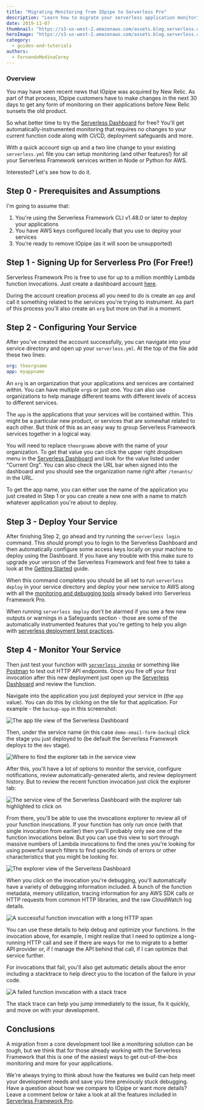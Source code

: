 ```yaml
---
title: "Migrating Monitoring from IOpipe to Serverless Pro"
description: "Learn how to migrate your serverless application monitoring to Serverless Pro from IOpipe."
date: 2019-11-07
thumbnail: "https://s3-us-west-2.amazonaws.com/assets.blog.serverless.com/2019-11-iopipe-migration/Thumbnail.png"
heroImage: "https://s3-us-west-2.amazonaws.com/assets.blog.serverless.com/2019-11-iopipe-migration/header.png"
category:
  - guides-and-tutorials
authors:
  - FernandoMedinaCorey
---
```


### Overview

You may have seen recent news that IOpipe was acquired by New Relic. As part of that process, IOpipe customers have to make changes in the next 30 days to get any form of monitoring on their applications before New Relic sunsets the old product. 

So what better time to try the [Serverless Dashboard](http://dashboard.serverless.com) for free? You'll get automatically-instrumented monitoring that requires no changes to your current function code along with CI/CD, deployment safeguards and more. 

With a quick account sign up and a two line change to your existing `serverless.yml` file you can setup monitoring (and other features!) for all your Serverless Framework services written in Node or Python for AWS.

Interested? Let's see how to do it.

## Step 0 - Prerequisites and Assumptions

I'm going to assume that:

1. You're using the Serverless Framework CLI v1.48.0 or later to deploy your applications
2. You have AWS keys configured locally that you use to deploy your services
3. You're ready to remove IOpipe (as it will soon be unsupported)

## Step 1 - Signing Up for Serverless Pro (For Free!)

Serverless Framework Pro is free to use for up to a million monthly Lambda function invocations. Just create a dashboard account [here](http://dashboard.serverless.com).

During the account creation process all you need to do is create an `app` and call it something related to the services you're trying to instrument. As part of this process you'll also create an `org` but more on that in a moment.

## Step 2 - Configuring Your Service

After you've created the account successfully, you can navigate into your service directory and open up your `serverless.yml`. At the top of the file add these two lines:

```yaml
org: theorgname
app: myappname
```

An `org` is an organization that your applications and services are contained within. You can have multiple `org`s or just one. You can also use organizations to help manage different teams with different levels of access to different services.

The `app` is the applications that your services will be contained within. This might be a particular new product, or services that are somewhat related to each other. But think of this as an easy way to group Serverless Framework services together in a logical way. 

You will need to replace `theorgname` above with the name of your organization. To get that value you can click the upper right dropdown menu in the [Serverless Dashboard](https://dashboard.serverless.com/) and look for the value listed under "Current Org". You can also check the URL bar when signed into the dashboard and you should see the organization name right after `/tenants/` in the URL.

To get the app name, you can either use the name of the application you just created in Step 1 or you can create a new one with a name to match whatever application you're about to deploy.

## Step 3 - Deploy Your Service

After finishing Step 2, go ahead and try running the `serverless login` command. This should prompt you to login to the Serverless Dashboard and then automatically configure some access keys locally on your machine to deploy using the Dashboard. If you have any trouble with this make sure to upgrade your version of the Serverless Framework and feel free to take a look at the [Getting Started](https://serverless.com/framework/docs/getting-started/) guide.

When this command completes you should be all set to run `serverless deploy` in your service directory and deploy your new service to AWS along with all the [monitoring and debugging tools](https://serverless.com/monitoring/) already baked into Serverless Framework Pro. 

When running `serverless deploy` don't be alarmed if you see a few new outputs or warnings in a Safeguards section - those are some of the automatically instrumented features that you're getting to help you align with [serverless deployment best practices](https://serverless.com/blog/serverless-deployment-best-practices/).

## Step 4 - Monitor Your Service

Then just test your function with [`serverless invoke`](https://serverless.com/framework/docs/providers/aws/cli-reference/invoke/) or something like [Postman](https://www.getpostman.com/) to test out HTTP API endpoints. Once you fire off your first invocation after this new deployment just open up the [Serverless Dashboard](http://dashboard.serverless.com) and review the function.

Navigate into the application you just deployed your service in (the `app` value). You can do this by clicking on the tile for that application. For example - the `backup-app` in this screenshot:

![The app tile view of the Serverless Dashboard](https://s3-us-west-2.amazonaws.com/assets.blog.serverless.com/2019-11-iopipe-migration/app.png)

Then, under the service name (in this case `demo-email-form-backup`) click the stage you just deployed to (be default the Serverless Framework deploys to the `dev` stage). 

![Where to find the explorer tab in the service view](https://s3-us-west-2.amazonaws.com/assets.blog.serverless.com/2019-11-iopipe-migration/service.png)

After this, you'll have a lot of options to monitor the service, configure notifications, review automatically-generated alerts, and review deployment history. But to review the recent function invocation just click the explorer tab: 

![The service view of the Serverless Dashboard with the explorer tab highlighted to click on](https://s3-us-west-2.amazonaws.com/assets.blog.serverless.com/2019-11-iopipe-migration/explorer.png)

From there, you'll be able to use the invocations explorer to review all of your function invocations. If your function has only run once (with that single invocation from earlier) then you'll probably only see one of the function invocations below. But you can use this view to sort through massive numbers of Lambda invocations to find the ones you're looking for using powerful search filters to find specific kinds of errors or other characteristics that you might be looking for.

![The explorer view of the Serverless Dashboard](https://s3-us-west-2.amazonaws.com/assets.blog.serverless.com/2019-11-iopipe-migration/explorer-view.png)

When you click on the invocation you're debugging, you'll automatically have a variety of debugging information included. A bunch of the function metadata, memory utilization, tracing information for any AWS SDK calls or HTTP requests from common HTTP libraries, and the raw CloudWatch log details.

![A successful function invocation with a long HTTP span](https://s3-us-west-2.amazonaws.com/assets.blog.serverless.com/2019-11-iopipe-migration/invocation-view.png)

You can use these details to help debug and optimize your functions. In the invocation above, for example, I might realize that I need to optimize a long-running HTTP call and see if there are ways for me to migrate to a better API provider or, if I manage the API behind that call, if I can optimize that service further.

For invocations that fail, you'll also get automatic details about the error including a stacktrace to help direct you to the location of the failure in your code.

![A failed function invocation with a stack trace](https://s3-us-west-2.amazonaws.com/assets.blog.serverless.com/2019-11-iopipe-migration/error-invocation.png)

The stack trace can help you jump immediately to the issue, fix it quickly, and move on with your development. 

## Conclusions

A migration from a core development tool like a monitoring solution can be tough, but we think that for those already working with the Serverless Framework that this is one of the easiest ways to get out-of-the-box monitoring and more for your applications.

We're always trying to think about how the features we build can help meet your development needs and save you time previously stuck debugging. Have a question about how we compare to IOpipe or want more details? Leave a comment below or take a look at all the features included in [Serverless Framework Pro](https://serverless.com/pricing/).
